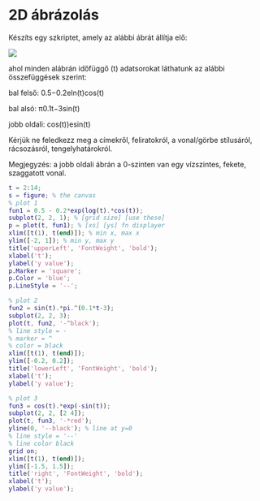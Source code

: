 # 2D ábrázolás

Készíts egy szkriptet, amely az alábbi ábrát állítja elő:

![](https://lcms-files.mathworks.com/content/images/087d804a-3e4f-445f-8a79-877241c0d1eb.png)

ahol minden alábrán időfüggő (t) adatsorokat láthatunk az alábbi összefüggések szerint:

bal felső: 0.5−0.2eln(t)cos(t)

bal alsó: π0.1t−3sin(t)

jobb oldali: cos(t))esin(t)

Kérjük ne feledkezz meg a címekről, feliratokról, a vonal/görbe stílusáról, rácsozásról, tengelyhatárokról.

Megjegyzés: a jobb oldali ábrán a 0-szinten van egy vízszintes, fekete, szaggatott vonal.

```matlab
t = 2:14;
s = figure; % the canvas
% plot 1
fun1 = 0.5 - 0.2*exp(log(t).*cos(t));
subplot(2, 2, 1); % [grid size] [use these]
p = plot(t, fun1); % [xs] [ys] fn displayer
xlim([t(1), t(end)]); % min x, max x
ylim([-2, 1]); % min y, max y
title('upperLeft', 'FontWeight', 'bold');
xlabel('t');
ylabel('y value');
p.Marker = 'square';
p.Color = 'blue';
p.LineStyle = '--';

% plot 2
fun2 = sin(t).*pi.^(0.1*t-3);
subplot(2, 2, 3);
plot(t, fun2, '-^black');
% line style = -
% marker = ^
% color = black
xlim([t(1), t(end)]);
ylim([-0.2, 0.2]);
title('lowerLeft', 'FontWeight', 'bold');
xlabel('t');
ylabel('y value');

% plot 3
fun3 = cos(t).*exp(-sin(t));
subplot(2, 2, [2 4]);
plot(t, fun3, '-*red');
yline(0, '--black'); % line at y=0
% line style = '--'
% line color black
grid on;
xlim([t(1), t(end)]);
ylim([-1.5, 1.5]);
title('right', 'FontWeight', 'bold');
xlabel('t');
ylabel('y value');
```
